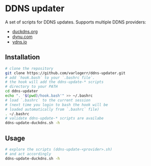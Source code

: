 # DDNS updater

A set of scripts for DDNS updates. Supports multiple DDNS providers:
* [duckdns.org](https://duckdns.org)
* [dynu.com](https://dynu.com)
* [ydns.io](https://ydns.io)

## Installation

```bash
# clone the repository
git clone https://github.com/varlogerr/ddns-updater.git
# add `hook.bash` to your `.bashrc file`.
# the hook will add the ddns-update-* scripts
# directory to your PATH
cd ddns-updater
echo ". '$(pwd)/hook.bash'" >> ~/.bashrc
# load `.bashrc` to the current session
# (next time you login to bash the hook will be
# loaded automatically from `.bashrc` file)
. ~/.bashrc
# validate ddns-update-* scripts are availabe
ddns-update-duckdns.sh -h
```

## Usage

```bash
# explore the scripts (ddns-update-<provider>.sh)
# and act accordingly
ddns-update-duckdns.sh -h
```
